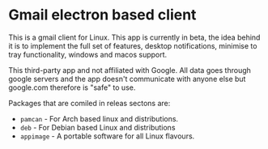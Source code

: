 # Gmail electron based client

This is a gmail client for Linux. This app is currently in beta, the idea behind it is to implement the full set of features, desktop notifications, minimise to tray functionality, windows and macos support.

This third-party app and not affiliated with Google. All data goes through google servers and the app doesn't communicate with anyone else but google.com therefore is "safe" to use.

Packages that are comiled in releas sectons are:

- `pamcan` - For Arch based linux and distributions.
- `deb` - For Debian based Linux and distributions
- `appimage` - A portable software for all Linux flavours.
